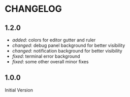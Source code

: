 # CHANGELOG #

## 1.2.0 ##
* *added*: colors for editor gutter and ruler
* *changed*: debug panel background for better visibility
* *changed*: notification background for better visibility
* *fixed*: terminal error background
* *fixed*: some other overall minor fixes

## 1.0.0 ##
Initial Version